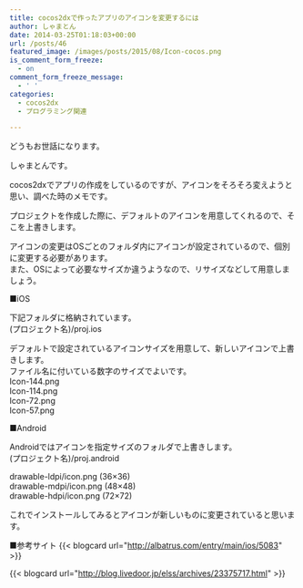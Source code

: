 ```yaml
---
title: cocos2dxで作ったアプリのアイコンを変更するには
author: しゃまとん
date: 2014-03-25T01:18:03+00:00
url: /posts/46
featured_image: /images/posts/2015/08/Icon-cocos.png
is_comment_form_freeze:
  - on
comment_form_freeze_message:
  - ' '
categories:
  - cocos2dx
  - プログラミング関連

---
```

どうもお世話になります。

しゃまとんです。

cocos2dxでアプリの作成をしているのですが、アイコンをそろそろ変えようと思い、調べた時のメモです。

<!--more-->

  
プロジェクトを作成した際に、デフォルトのアイコンを用意してくれるので、そこを上書きします。

アイコンの変更はOSごとのフォルダ内にアイコンが設定されているので、個別に変更する必要があります。  
また、OSによって必要なサイズか違うようなので、リサイズなどして用意しましょう。

■iOS

下記フォルダに格納されています。  
(プロジェクト名)/proj.ios

デフォルトで設定されているアイコンサイズを用意して、新しいアイコンで上書きします。  
ファイル名に付いている数字のサイズでよいです。  
Icon-144.png  
Icon-114.png  
Icon-72.png  
Icon-57.png

■Android

Androidではアイコンを指定サイズのフォルダで上書きします。  
(プロジェクト名)/proj.android

drawable-ldpi/icon.png (36×36)  
drawable-mdpi/icon.png (48×48)  
drawable-hdpi/icon.png (72×72)

これでインストールしてみるとアイコンが新しいものに変更されていると思います。

■参考サイト
{{< blogcard url="http://albatrus.com/entry/main/ios/5083" >}}

{{< blogcard url="http://blog.livedoor.jp/elss/archives/23375717.html" >}}